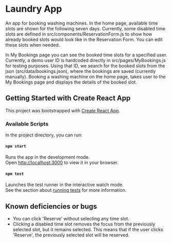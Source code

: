 # Laundry App

An app for booking washing machines. In the home page, available time slots are shown for the following seven days. Currently, some disabled time slots are defined in src/components/ReservationForm.js to show how already booked slots would look like in the Reservation Form. You can edit these slots when needed.

In My Bookings page you can see the booked time slots for a specified user. Currently, a demo user ID is hardcoded directly in src/pages/MyBookings.js for testing purposes. Using that ID, we search for the booked slots from the json (src/data/bookings.json), where the bookings are saved (currently manually). Booking a washing machine on the home page, takes user to the My Bookings page and displays the details of the booked slot.

## Getting Started with Create React App

This project was bootstrapped with [Create React App](https://github.com/facebook/create-react-app).

### Available Scripts

In the project directory, you can run:

#### `npm start`

Runs the app in the development mode.\
Open [http://localhost:3000](http://localhost:3000) to view it in your browser.

#### `npm test`

Launches the test runner in the interactive watch mode.\
See the section about [running tests](https://facebook.github.io/create-react-app/docs/running-tests) for more information.

## Known deficiencies or bugs

- You can click 'Reserve' without selecting any time slot.
- Clicking a disabled time slot removes the focus from the previously selected slot, but it remains selected. This means that if the user clicks 'Reserve', the previously selected slot will be reserved.